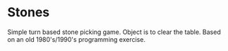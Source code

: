 # Stones

Simple turn based stone picking game. Object is to clear the table.
Based on an old 1980's/1990's programming exercise.
